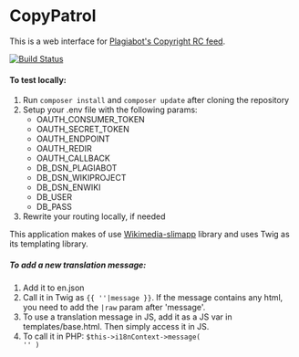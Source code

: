 # CopyPatrol
This is a web interface for [Plagiabot's Copyright RC feed](https://en.wikipedia.org/wiki/User:EranBot/Copyright/rc).

[![Build Status](https://travis-ci.org/Niharika29/PlagiabotWeb.svg?branch=master)](https://travis-ci.org/Niharika29/PlagiabotWeb)

#### To test locally:
1. Run `composer install` and `composer update` after cloning the repository
2. Setup your .env file with the following params:
	* OAUTH_CONSUMER_TOKEN
	* OAUTH_SECRET_TOKEN
	* OAUTH_ENDPOINT
	* OAUTH_REDIR
	* OAUTH_CALLBACK
	* DB_DSN_PLAGIABOT
	* DB_DSN_WIKIPROJECT
	* DB_DSN_ENWIKI
	* DB_USER
	* DB_PASS
3. Rewrite your routing locally, if needed

This application makes of use [Wikimedia-slimapp](https://github.com/wikimedia/wikimedia-slimapp) library and uses Twig as its templating library.

##### To add a new translation message:
1. Add it to en.json
2. Call it in Twig as <code>{{ '<message-key>'|message }}</code>. If the message contains any html, you need to add the <code>|raw</code> param after 'message'.
3. To use a translation message in JS, add it as a JS var in templates/base.html. Then simply access it in JS.
4. To call it in PHP:
	<code>$this->i18nContext->message( '<message-key>' )</code>



